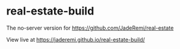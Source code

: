 # real-estate-build
The no-server version for https://github.com/JadeRemi/real-estate

View live at https://jaderemi.github.io/real-estate-build/
